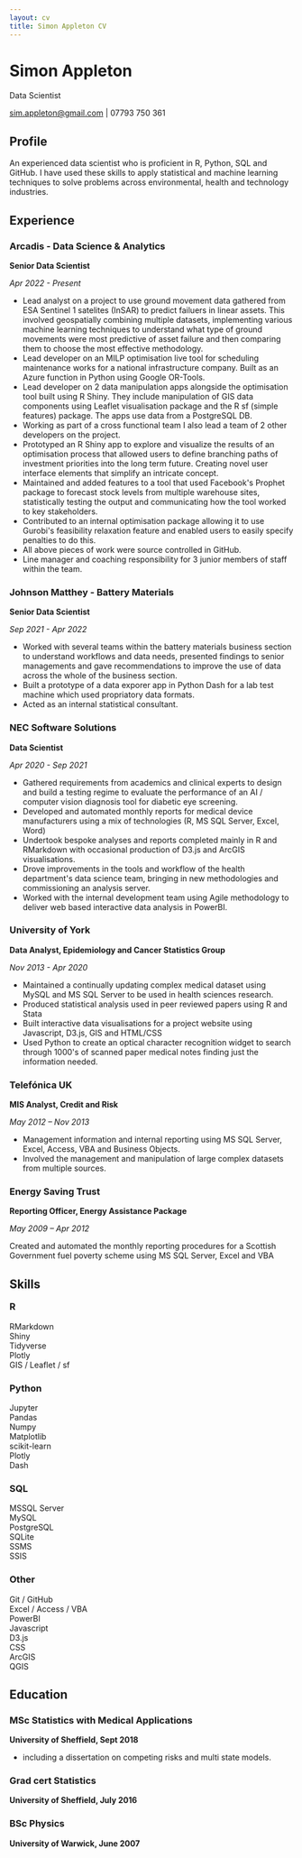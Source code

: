 ```yaml
---
layout: cv
title: Simon Appleton CV
---
```

# Simon Appleton
Data Scientist

<div id="webaddress">
<a href="mailto:sim.appleton@gmail.com">sim.appleton@gmail.com</a>
 | 07793 750 361
</div>

## Profile

An experienced data scientist who is proficient in R, Python, SQL and GitHub. I have used these skills to apply statistical and machine learning techniques to solve problems across environmental, health and technology industries. 

## Experience

### Arcadis - Data Science & Analytics
**Senior Data Scientist**

*Apr 2022 - Present*
 - Lead analyst on a project to use ground movement data gathered from ESA Sentinel 1 satelites (InSAR) to predict failuers in linear assets. This involved geospatially combining multiple datasets, implementing various machine learning techniques to understand what type of ground movements were most predictive of asset failure and then comparing them to choose the most effective methodology.
 - Lead developer on an MILP optimisation live tool for scheduling maintenance works for a national infrastructure company. Built as an Azure function in Python using Google OR-Tools.
 - Lead developer on 2 data manipulation apps alongside the optimisation tool built using R Shiny. They include manipulation of GIS data components using Leaflet visualisation package and the R sf (simple features) package. The apps use data from a PostgreSQL DB.
 - Working as part of a cross functional team I also lead a team of 2 other developers on the project.
 - Prototyped an R Shiny app to explore and visualize the results of an optimisation process that allowed users to define branching paths of investment priorities into the long term future. Creating novel user interface elements that simplify an intricate concept.
 - Maintained and added features to a tool that used Facebook's Prophet package to forecast stock levels from multiple warehouse sites, statistically testing the output and communicating how the tool worked to key stakeholders.
 - Contributed to an internal optimisation package allowing it to use Gurobi's feasibility relaxation feature and enabled users to easily specify penalties to do this.
 - All above pieces of work were source controlled in GitHub.
 - Line manager and coaching responsibility for 3 junior members of staff within the team.

### Johnson Matthey - Battery Materials
**Senior Data Scientist**

*Sep 2021 - Apr 2022*
 - Worked with several teams within the battery materials business section to understand workflows and data needs, presented findings to senior managements and gave recommendations to improve the use of data across the whole of the business section. 
 - Built a prototype of a data exporer app in Python Dash for a lab test machine which used propriatory data formats. 
 - Acted as an internal statistical consultant.

### NEC Software Solutions
**Data Scientist**

*Apr 2020 - Sep 2021*
 - Gathered requirements from academics and clinical experts to design and build a testing regime to evaluate the performance of an AI / computer vision diagnosis tool for diabetic eye screening.
 - Developed and automated monthly reports for medical device manufacturers using a mix of technologies (R, MS SQL Server, Excel, Word)
 - Undertook bespoke analyses and reports completed mainly in R and RMarkdown with occasional production of D3.js and ArcGIS visualisations.
 - Drove improvements in the tools and workflow of the health department's data science team, bringing in new methodologies and commissioning an analysis server.
 - Worked with the internal development team using Agile methodology to deliver web based interactive data analysis in PowerBI.

### University of York
**Data Analyst, Epidemiology and Cancer Statistics Group**

*Nov 2013 - Apr 2020*

 - Maintained a continually updating complex medical dataset using MySQL and MS SQL Server to be used in health sciences research.
 - Produced statistical analysis used in peer reviewed papers using R and Stata
 - Built interactive data visualisations for a project website using Javascript, D3.js, GIS and HTML/CSS
 - Used Python to create an optical character recognition widget to search through 1000's of scanned paper medical notes finding just the information needed.

### Telefónica UK
**MIS Analyst, Credit and Risk** 

*May 2012 – Nov 2013*

 - Management information and internal reporting using MS SQL Server, Excel, Access, VBA and Business Objects.
 - Involved the management and manipulation of large complex datasets from multiple sources.

### Energy Saving Trust
**Reporting Officer, Energy Assistance Package**

*May 2009 – Apr 2012*

Created and automated the monthly reporting procedures for a Scottish Government fuel poverty scheme using MS SQL Server, Excel and VBA

## Skills

<h3 class="skills" style="margin-top:1em;">R</h3> 
<div class="container">
<div class="skill">RMarkdown</div>
<div class="skill">Shiny </div>
<div class="skill">Tidyverse</div>
<div class="skill">Plotly</div>
<div class="skill">GIS / Leaflet / sf </div>
</div>

<h3 class="skills">Python </h3>
<div class="container">
<div class="skill">Jupyter </div>
<div class="skill">Pandas </div>
<div class="skill">Numpy</div>
<div class="skill">Matplotlib </div>
<div class="skill">scikit-learn</div>
<div class="skill">Plotly</div>
<div class="skill">Dash</div>
</div>

<h3 class="skills">SQL</h3>
<div class="container">
<div class="skill">MSSQL Server</div> 
<div class="skill">MySQL </div>
<div class="skill">PostgreSQL </div>
<div class="skill">SQLite </div>
<div class="skill">SSMS</div>
<div class="skill">SSIS</div>
</div>

<h3 class="skills">Other</h3>
<div class="container">
<div class="skill">Git / GitHub </div>
<div class="skill">Excel / Access / VBA </div>
<div class="skill">PowerBI </div>
<div class="skill">Javascript </div>
<div class="skill">D3.js </div>
<div class="skill">CSS</div>
<div class="skill">ArcGIS </div>
<div class="skill">QGIS  </div>
</div>


## Education


### MSc Statistics with Medical Applications
**University of Sheffield, Sept 2018**
 - including a dissertation on competing risks and multi state models.

### Grad cert Statistics
**University of Sheffield, July 2016**

### BSc Physics
**University of Warwick, June 2007**


<!-- ### Footer

Last updated: May 2013 -->


